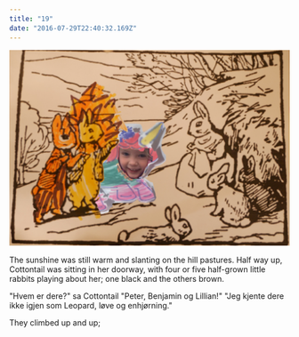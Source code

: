 ```yaml
---
title: "19"
date: "2016-07-29T22:40:32.169Z"
---
```


![Geir Gliser'n Grevling & Herr Havre Rev](./018.2_Lillian.png)



The sunshine was still warm and slanting on the hill pastures. Half way up, Cottontail was sitting in her doorway, with four or five half-grown little rabbits playing about her; one black and the others brown.

"Hvem er dere?" sa Cottontail
"Peter, Benjamin og Lillian!"
"Jeg kjente dere ikke igjen som Leopard, løve og enhjørning."



<!-- Cottontail had seen Tommy Brock passing in the distance. Asked whether her husband was at home she replied that Tommy Brock had rested twice while she watched him. -->
<!--
He had nodded, and pointed to the sack, and seemed doubled up with laughing.—"Come away, Peter; he will be cooking them; come quicker!" said Benjamin Bunny. -->

They climbed up and up;



<!-- —"He was at home; I saw his black ears peeping out of the hole." "They live too near the rocks to quarrel with their neighbours. Come on, Cousin Benjamin!" -->


